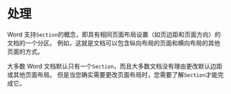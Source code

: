 # 处理

Word 支持`Section`的概念，即具有相同页面布局设置（如页边距和页面方向）的文档的一个分区。 例如，这就是文档可以包含纵向布局的页面和横向布局的其他页面的方式。

大多数 Word 文档默认只有一个`Section`，而且大多数文档没有理由更改默认边距或其他页面布局。 但是当您确实需要更改页面布局时，您需要了解`Section`才能完成它。
